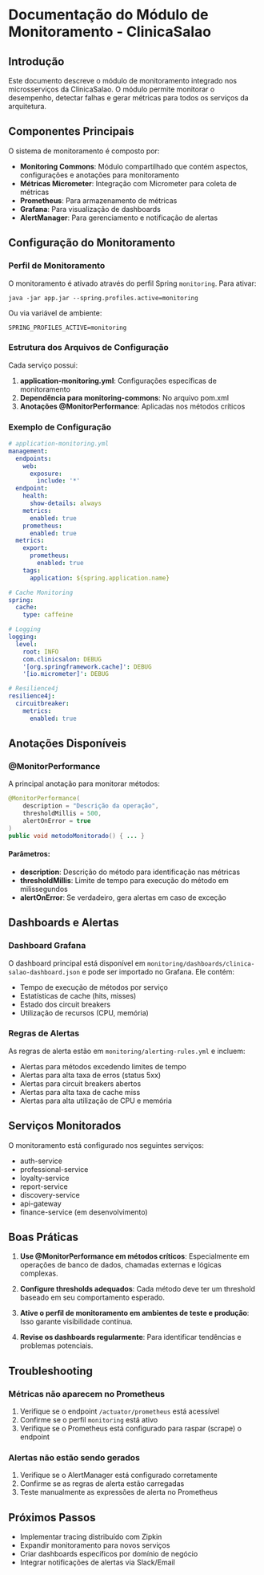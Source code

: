 # Documentação do Módulo de Monitoramento - ClinicaSalao

## Introdução

Este documento descreve o módulo de monitoramento integrado nos microsserviços da ClinicaSalao. O módulo permite monitorar o desempenho, detectar falhas e gerar métricas para todos os serviços da arquitetura.

## Componentes Principais

O sistema de monitoramento é composto por:

- **Monitoring Commons**: Módulo compartilhado que contém aspectos, configurações e anotações para monitoramento
- **Métricas Micrometer**: Integração com Micrometer para coleta de métricas
- **Prometheus**: Para armazenamento de métricas
- **Grafana**: Para visualização de dashboards
- **AlertManager**: Para gerenciamento e notificação de alertas

## Configuração do Monitoramento

### Perfil de Monitoramento

O monitoramento é ativado através do perfil Spring `monitoring`. Para ativar:

```
java -jar app.jar --spring.profiles.active=monitoring
```

Ou via variável de ambiente:

```
SPRING_PROFILES_ACTIVE=monitoring
```

### Estrutura dos Arquivos de Configuração

Cada serviço possui:

1. **application-monitoring.yml**: Configurações específicas de monitoramento
2. **Dependência para monitoring-commons**: No arquivo pom.xml
3. **Anotações @MonitorPerformance**: Aplicadas nos métodos críticos

### Exemplo de Configuração

```yaml
# application-monitoring.yml
management:
  endpoints:
    web:
      exposure:
        include: '*'
  endpoint:
    health:
      show-details: always
    metrics:
      enabled: true
    prometheus:
      enabled: true
  metrics:
    export:
      prometheus:
        enabled: true
    tags:
      application: ${spring.application.name}

# Cache Monitoring
spring:
  cache:
    type: caffeine

# Logging
logging:
  level:
    root: INFO
    com.clinicsalon: DEBUG
    '[org.springframework.cache]': DEBUG
    '[io.micrometer]': DEBUG

# Resilience4j
resilience4j:
  circuitbreaker:
    metrics:
      enabled: true
```

## Anotações Disponíveis

### @MonitorPerformance

A principal anotação para monitorar métodos:

```java
@MonitorPerformance(
    description = "Descrição da operação", 
    thresholdMillis = 500,
    alertOnError = true
)
public void metodoMonitorado() { ... }
```

#### Parâmetros:
- **description**: Descrição do método para identificação nas métricas
- **thresholdMillis**: Limite de tempo para execução do método em milissegundos
- **alertOnError**: Se verdadeiro, gera alertas em caso de exceção

## Dashboards e Alertas

### Dashboard Grafana

O dashboard principal está disponível em `monitoring/dashboards/clinica-salao-dashboard.json` e pode ser importado no Grafana. Ele contém:

- Tempo de execução de métodos por serviço
- Estatísticas de cache (hits, misses)
- Estado dos circuit breakers
- Utilização de recursos (CPU, memória)

### Regras de Alertas

As regras de alerta estão em `monitoring/alerting-rules.yml` e incluem:

- Alertas para métodos excedendo limites de tempo
- Alertas para alta taxa de erros (status 5xx)
- Alertas para circuit breakers abertos
- Alertas para alta taxa de cache miss
- Alertas para alta utilização de CPU e memória

## Serviços Monitorados

O monitoramento está configurado nos seguintes serviços:
- auth-service
- professional-service
- loyalty-service
- report-service
- discovery-service
- api-gateway
- finance-service (em desenvolvimento)

## Boas Práticas

1. **Use @MonitorPerformance em métodos críticos**: Especialmente em operações de banco de dados, chamadas externas e lógicas complexas.

2. **Configure thresholds adequados**: Cada método deve ter um threshold baseado em seu comportamento esperado.

3. **Ative o perfil de monitoramento em ambientes de teste e produção**: Isso garante visibilidade contínua.

4. **Revise os dashboards regularmente**: Para identificar tendências e problemas potenciais.

## Troubleshooting

### Métricas não aparecem no Prometheus

1. Verifique se o endpoint `/actuator/prometheus` está acessível
2. Confirme se o perfil `monitoring` está ativo
3. Verifique se o Prometheus está configurado para raspar (scrape) o endpoint

### Alertas não estão sendo gerados

1. Verifique se o AlertManager está configurado corretamente
2. Confirme se as regras de alerta estão carregadas
3. Teste manualmente as expressões de alerta no Prometheus

## Próximos Passos

- Implementar tracing distribuído com Zipkin
- Expandir monitoramento para novos serviços
- Criar dashboards específicos por domínio de negócio
- Integrar notificações de alertas via Slack/Email

